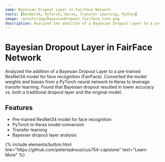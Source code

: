 ```yaml
---
name: Bayesian Dropout Layer in FairFace Network
tools: [ResNet34, PyTorch, Keras, Transfer Learning, Python]
image: /assets/img/BayesianDropout_fairface_tsne.png
description: Analyzed the addition of a Bayesian Dropout Layer to a pre-trained ResNet34 model for face recognition (FairFace).
---
```


# Bayesian Dropout Layer in FairFace Network

Analyzed the addition of a Bayesian Dropout Layer to a pre-trained ResNet34 model for face recognition (FairFace). Converted the model weights and biases from a PyTorch neural network to Keras to leverage transfer learning. Found that Bayesian dropout resulted in lower accuracy vs. both a traditional dropout layer and the original model.

## Features

- Pre-trained ResNet34 model for face recognition
- PyTorch to Keras model conversion
- Transfer learning
- Bayesian dropout layer analysis

<p class="text-center">
{% include elements/button.html link="https://github.com/petertadrous/cus754-capstone" text="Learn More" %}
</p>
